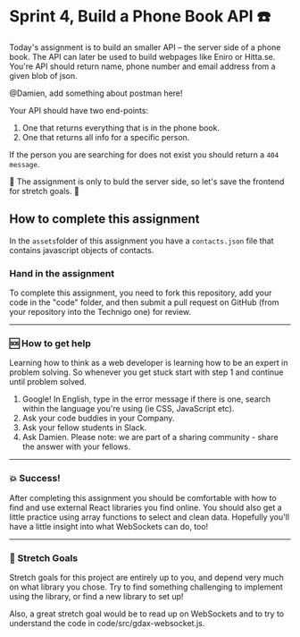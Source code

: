 # Sprint 4, Build a Phone Book API :telephone:

Today's assignment is to build an smaller API – the server side of a phone book. The API can later be used to build webpages like Eniro or Hitta.se. You're API should return name, phone number and email address from a given blob of json. 

@Damien, add something about postman here! 

Your API should have two end-points: 
1. One that returns everything that is in the phone book. 
1. One that returns all info for a specific person. 

If the person you are searching for does not exist you should return a `404 message`. 

:rotating_light: The assignment is only to buld the server side, so let's save the frontend for stretch goals. :rotating_light:

## How to complete this assignment

In the `assets`folder of this assignment you have a `contacts.json` file that contains javascript objects of contacts. 

### Hand in the assignment

To complete this assignment, you need to fork this repository, add your code in the "code" folder, and then submit a pull request on GitHub (from your repository into the Technigo one) for review.

---

### :sos: How to get help
Learning how to think as a web developer is learning how to be an expert in problem solving. So whenever you get stuck start with step 1 and continue until problem solved.

1. Google! In English, type in the error message if there is one, search within the language you're using (ie CSS, JavaScript etc).
2. Ask your code buddies in your Company.
3. Ask your fellow students in Slack.
4. Ask Damien. Please note: we are part of a sharing community - share the answer with your fellows.

---

### :boom: Success!

After completing this assignment you should be comfortable with how to find and use external React libraries you find online. You should also get a little practice using array functions to select and clean data. Hopefully you'll have a little insight into what WebSockets can do, too!

---

### :runner: Stretch Goals

Stretch goals for this project are entirely up to you, and depend very much on what library you chose. Try to find something challenging to implement using the library, or find a new library to set up!

Also, a great stretch goal would be to read up on WebSockets and to try to understand the code in code/src/gdax-websocket.js.

